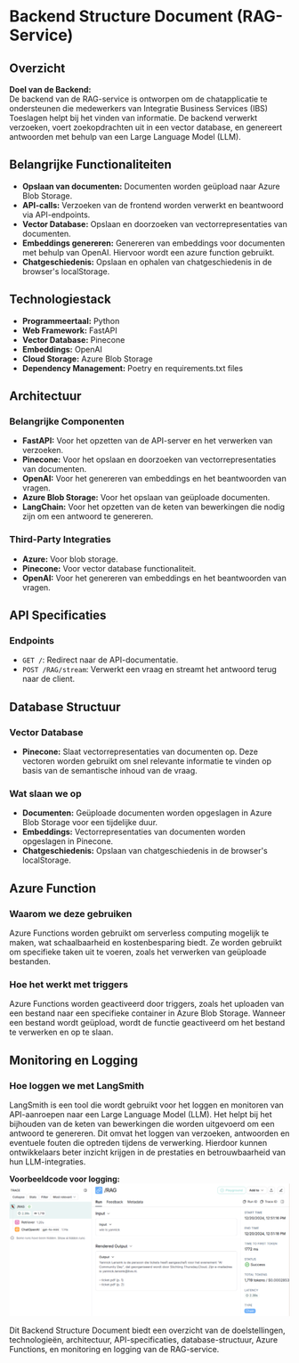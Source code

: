 # Backend Structure Document (RAG-Service)

## Overzicht

**Doel van de Backend:**  
De backend van de RAG-service is ontworpen om de chatapplicatie te ondersteunen die medewerkers van Integratie Business Services (IBS) Toeslagen helpt bij het vinden van informatie. De backend verwerkt verzoeken, voert zoekopdrachten uit in een vector database, en genereert antwoorden met behulp van een Large Language Model (LLM).

## Belangrijke Functionaliteiten

- **Opslaan van documenten:** Documenten worden geüpload naar Azure Blob Storage.
- **API-calls:** Verzoeken van de frontend worden verwerkt en beantwoord via API-endpoints.
- **Vector Database:** Opslaan en doorzoeken van vectorrepresentaties van documenten.
- **Embeddings genereren:** Genereren van embeddings voor documenten met behulp van OpenAI. Hiervoor wordt een azure function gebruikt.
- **Chatgeschiedenis:** Opslaan en ophalen van chatgeschiedenis in de browser's localStorage.

## Technologiestack

- **Programmeertaal:** Python
- **Web Framework:** FastAPI
- **Vector Database:** Pinecone
- **Embeddings:** OpenAI
- **Cloud Storage:** Azure Blob Storage
- **Dependency Management:** Poetry en requirements.txt files

## Architectuur

### Belangrijke Componenten

- **FastAPI:** Voor het opzetten van de API-server en het verwerken van verzoeken.
- **Pinecone:** Voor het opslaan en doorzoeken van vectorrepresentaties van documenten.
- **OpenAI:** Voor het genereren van embeddings en het beantwoorden van vragen.
- **Azure Blob Storage:** Voor het opslaan van geüploade documenten.
- **LangChain:** Voor het opzetten van de keten van bewerkingen die nodig zijn om een antwoord te genereren.

### Third-Party Integraties

- **Azure:** Voor blob storage.
- **Pinecone:** Voor vector database functionaliteit.
- **OpenAI:** Voor het genereren van embeddings en het beantwoorden van vragen.

## API Specificaties

### Endpoints

- `GET /`: Redirect naar de API-documentatie.
- `POST /RAG/stream`: Verwerkt een vraag en streamt het antwoord terug naar de client.

## Database Structuur

### Vector Database

- **Pinecone:** Slaat vectorrepresentaties van documenten op. Deze vectoren worden gebruikt om snel relevante informatie te vinden op basis van de semantische inhoud van de vraag.

### Wat slaan we op

- **Documenten:** Geüploade documenten worden opgeslagen in Azure Blob Storage voor een tijdelijke duur.
- **Embeddings:** Vectorrepresentaties van documenten worden opgeslagen in Pinecone.
- **Chatgeschiedenis:** Opslaan van chatgeschiedenis in de browser's localStorage.

## Azure Function

### Waarom we deze gebruiken

Azure Functions worden gebruikt om serverless computing mogelijk te maken, wat schaalbaarheid en kostenbesparing biedt. Ze worden gebruikt om specifieke taken uit te voeren, zoals het verwerken van geüploade bestanden.

### Hoe het werkt met triggers

Azure Functions worden geactiveerd door triggers, zoals het uploaden van een bestand naar een specifieke container in Azure Blob Storage. Wanneer een bestand wordt geüpload, wordt de functie geactiveerd om het bestand te verwerken en op te slaan.

## Monitoring en Logging

### Hoe loggen we met LangSmith

LangSmith is een tool die wordt gebruikt voor het loggen en monitoren van API-aanroepen naar een Large Language Model (LLM). Het helpt bij het bijhouden van de keten van bewerkingen die worden uitgevoerd om een antwoord te genereren. Dit omvat het loggen van verzoeken, antwoorden en eventuele fouten die optreden tijdens de verwerking. Hierdoor kunnen ontwikkelaars beter inzicht krijgen in de prestaties en betrouwbaarheid van hun LLM-integraties.

**Voorbeeldcode voor logging:**
![alt text](./img/image.png)

Dit Backend Structure Document biedt een overzicht van de doelstellingen, technologieën, architectuur, API-specificaties, database-structuur, Azure Functions, en monitoring en logging van de RAG-service.
